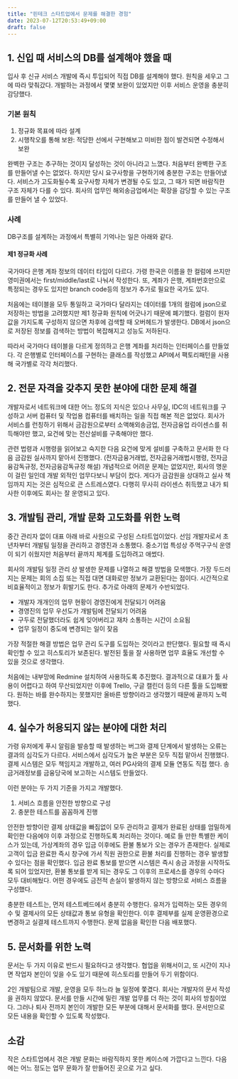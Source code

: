 ```yaml
---
title: "핀테크 스타트업에서 문제를 해결한 경험"
date: 2023-07-12T20:53:49+09:00
draft: false
---
```


## 1. 신입 때 서비스의 DB를 설계해야 했을 때

입사 후 신규 서비스 개발에 즉시 투입되어 직접 DB를 설계해야 했다. 원칙을 세우고 그에 따라 맞춰갔다. 개발하는 과정에서 몇몇 보완이 있었지만 이후 서비스 운영을 충분히 감당했다.

### 기본 원칙

1. 정규화 목표에 따라 설계
2. 시행착오를 통해 보완: 적당한 선에서 구현해보고 미비한 점이 발견되면 수정해서 보완

완벽한 구조는 추구하는 것이지 달성하는 것이 아니라고 느꼈다. 처음부터 완벽한 구조를 만들어낼 수는 없었다. 하지만 당시 요구사항을 구현하기에 충분한 구조는 만들어냈다. 서비스가 고도화될수록 요구사항 자체가 변경될 수도 있고, 그 때가 되면 바람직한 구조 자체가 다를 수 있다. 회사의 업무인 해외송금업에서는 확장을 감당할 수 있는 구조를 만들어 낼 수 있었다.

### 사례

DB구조를 설계하는 과정에서 특별히 기억나는 일은 아래와 같다.

#### 제1 정규화 사례

국가마다 은행 계좌 정보의 데이터 타입이 다르다. 가령 한국은 이름을 한 컬럼에 쓰지만 영미권에서는 first/middle/last로 나눠서 작성한다. 또, 계좌가 은행, 계좌번호만으로 특정되는 경우도 있지만 branch code등의 정보가 추가로 필요한 국가도 있다.

처음에는 테이블을 모두 통일하고 국가마다 달라지는 데이터를 1개의 컬럼에 json으로 저장하는 방법을 고려했지만 제1 정규화 원칙에 어긋나기 때문에 폐기했다. 컬럼이 원자값을 가지도록 구성하지 않으면 차후에 검색할 때 오버헤드가 발생한다. DB에서 json으로 저장된 정보를 검색하는 방법이 복잡해지고 성능도 저하된다.

따라서 국가마다 테이블을 다르게 정의하고 은행 계좌를 처리하는 인터페이스를 만들었다. 각 은행별로 인터페이스를 구현하는 클래스를 작성했고 API에서 팩토리패턴을 사용해 국가별로 각각 처리했다.

## 2. 전문 자격을 갖추지 못한 분야에 대한 문제 해결

개발자로서 네트워크에 대한 어느 정도의 지식은 있으나 사무실, IDC의 네트워크를 구성하고 서버 컴퓨터 및 작업용 컴퓨터를 배치하는 일을 직접 해본 적은 없었다. 회사가 서비스를 런칭하기 위해서 금감원으로부터 소액해외송금업, 전자금융업 라이센스를 취득해야만 했고, 요건에 맞는 전산설비를 구축해야만 했다.

관련 법령과 시행령을 읽어보고 숙지한 다음 요건에 맞게 설비를 구축하고 문서화 한 다음 금감원 실사까지 맡아서 진행했다. (전자금융거래법, 전자금융거래법시행령, 전자금융감독규정, 전자금융감독규정 해설) 개념적으로 어려운 문제는 없었지만, 회사의 명운이 걸린 일인데 개발 외적인 업무다보니 부담이 컸다. 게다가 금감원을 상대하고 실사 책임까지 지는 것은 심적으로 큰 스트레스였다. 다행히 무사히 라이센스 취득했고 내가 퇴사한 이후에도 회사는 잘 운영되고 있다.

## 3. 개발팀 관리, 개발 문화 고도화를 위한 노력

중간 관리자 없이 대표 아래 바로 사원으로 구성된 스타트업이었다. 선임 개발자로서 초년차부터 개발팀 일정을 관리하고 경영진과 소통했다. 중소기업 특성상 주먹구구식 운영이 되기 쉬웠지만 처음부터 끝까지 체계를 도입하려고 애썼다.

회사의 개발팀 일정 관리 상 발생한 문제를 나열하고 해결 방법을 모색했다. 가장 두드러지는 문제는 회의 소집 또는 직접 대면 대화로만 정보가 교환된다는 점이다. 시간적으로 비효율적이고 정보가 휘발기도 한다. 추가로 아래의 문제가 수반되었다.

- 개발자 개개인의 업무 현황이 경영진에게 전달되기 어려움
- 경영진의 업무 우선도가 개발팀에 전달되기 어려움
- 구두로 전달했더라도 쉽게 잊어버리고 재차 소통하는 시간이 소요됨
- 업무 일정이 중도에 변경되는 일이 잦음

가장 적절한 해결 방법은 업무 관리 도구를 도입하는 것이라고 판단했다. 필요할 때 즉시 확인할 수 있고 히스토리가 보존된다. 발전된 툴을 잘 사용하면 업무 효율도 개선할 수 있을 것으로 생각했다.

처음에는 내부망에 Redmine 설치하여 사용하도록 추진했다. 결과적으로 대표가 툴 사용이 어렵다고 하여 무산되었지만 이후에 Trello, 구글 캘린더 등의 다른 툴을 도입해봤다. 원하는 바를 완수하지는 못했지만 올바른 방향이라고 생각했기 때문에 끝까지 노력했다.

## 4. 실수가 허용되지 않는 분야에 대한 처리

가령 유저에게 푸시 알림을 발송할 때 발생하는 버그와 결제 단계에서 발생하는 오류는 결과의 심각도가 다르다. 서비스에서 심각도가 높은 부분은 모두 직접 맡아서 진행했다. 결제 시스템은 모두 책임지고 개발하고, 여러 PG사와의 결제 모듈 연동도 직접 했다. 송금거래정보를 금융당국에 보고하는 시스템도 만들었다.

이런 분야는 두 가지 기준을 가지고 개발했다.

1. 서비스 흐름을 안전한 방향으로 구성
2. 충분한 테스트를 꼼꼼하게 진행

안전한 방향이란 결제 상태값을 빠짐없이 모두 관리하고 결제가 완료된 상태를 엄밀하게 확인한 다음에야 이후 과정으로 진행하도록 처리하는 것이다. 예로 들 만한 특별한 케이스가 있는데, 가상계좌의 경우 입금 이후에도 환불 통보가 오는 경우가 존재한다. 실제로 고객이 입금 완료한 즉시 창구에 가서 직원 권한으로 환불 처리를 진행하는 경우 발생할 수 있다는 점을 확인했다. 입금 완료 통보를 받으면 시스템은 즉시 송금 과정을 시작하도록 되어 있었지만, 환불 통보를 받게 되는 경우도 그 이후의 프로세스를 경우의 수마다 모두 대비해뒀다. 어떤 경우에도 금전적 손실이 발생하지 않는 방향으로 서비스 흐름을 구성했다.

충분한 테스트는, 먼저 테스트베드에서 충분히 수행한다. 유저가 입력하는 모든 경우의 수 및 결제사의 모든 상태값과 통보 유형을 확인한다. 이후 결제부를 실제 운영환경으로 변경하고 실결제 테스트까지 수행한다. 문제 없음을 확인한 다음 배포했다.

## 5. 문서화를 위한 노력

문서는 두 가지 이유로 반드시 필요하다고 생각했다. 협업을 위해서이고, 또 시간이 지나면 작업자 본인이 잊을 수도 있기 때문에 히스토리를 만들어 두기 위함이다.

2인 개발팀으로 개발, 운영을 모두 하느라 늘 일정에 쫓겼다. 회사는 개발자의 문서 작성을 권하지 않았다. 문서를 만들 시간에 밀린 개발 업무를 더 하는 것이 회사의 방침이었다. 그러나 퇴사 전까지 본인이 개발한 모든 부분에 대해서 문서화를 했다. 문서만으로 모든 내용을 확인할 수 있도록 작성했다.

## 소감

작은 스타트업에서 겪은 개발 문화는 바람직하지 못한 케이스에 가깝다고 느낀다. 다음에는 어느 정도는 업무 문화가 잘 만들어진 곳으로 가고 싶다.
